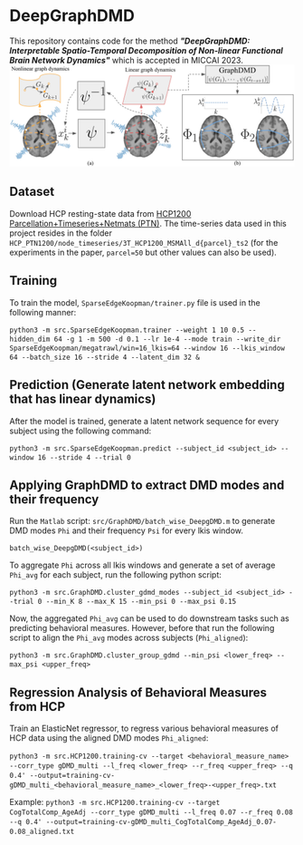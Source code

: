 # DeepGraphDMD
This repository contains code for the method ***"DeepGraphDMD: Interpretable Spatio-Temporal Decomposition of Non-linear Functional Brain Network Dynamics"*** which is accepted in MICCAI 2023.
![Illustration](fig_illustration.png)

## Dataset
Download HCP resting-state data from [HCP1200 Parcellation+Timeseries+Netmats (PTN)](https://db.humanconnectome.org/data/projects/HCP_1200). The time-series data used in this project resides in the folder ```HCP_PTN1200/node_timeseries/3T_HCP1200_MSMAll_d{parcel}_ts2``` (for the experiments in the paper, ```parcel=50``` but other values can also be used).

## Training
To train the model, ```SparseEdgeKoopman/trainer.py``` file is used in the following manner:
```
python3 -m src.SparseEdgeKoopman.trainer --weight 1 10 0.5 --hidden_dim 64 -g 1 -m 500 -d 0.1 --lr 1e-4 --mode train --write_dir SparseEdgeKoopman/megatrawl/win=16_lkis=64 --window 16 --lkis_window 64 --batch_size 16 --stride 4 --latent_dim 32 &
```

## Prediction (Generate latent network embedding that has linear dynamics)
After the model is trained, generate a latent network sequence for every subject using the following command:
```
python3 -m src.SparseEdgeKoopman.predict --subject_id <subject_id> --window 16 --stride 4 --trial 0
```

## Applying GraphDMD to extract DMD modes and their frequency
Run the `Matlab` script: `src/GraphDMD/batch_wise_DeepgDMD.m` to generate DMD modes `Phi` and their frequency `Psi` for every lkis window.
```
batch_wise_DeepgDMD(<subject_id>)
```

To aggregate `Phi` across all lkis windows and generate a set of average `Phi_avg` for each subject, run the following python script:

```
python3 -m src.GraphDMD.cluster_gdmd_modes --subject_id <subject_id> --trial 0 --min_K 8 --max_K 15 --min_psi 0 --max_psi 0.15
```

Now, the aggregated `Phi_avg` can be used to do downstream tasks such as predicting behavioral measures. However, before that run the following script to align the `Phi_avg` modes across subjects (`Phi_aligned`):

```
python3 -m src.GraphDMD.cluster_group_gdmd --min_psi <lower_freq> --max_psi <upper_freq>
```

## Regression Analysis of Behavioral Measures from HCP
Train an ElasticNet regressor, to regress various behavioral measures of HCP data using the aligned DMD modes `Phi_aligned`:

```python3 -m src.HCP1200.training-cv --target <behavioral_measure_name> --corr_type gDMD_multi --l_freq <lower_freq> --r_freq <upper_freq> --q 0.4' --output=training-cv-gDMD_multi_<behavioral_measure_name>_<lower_freq>-<upper_freq>.txt```

Example:
```python3 -m src.HCP1200.training-cv --target CogTotalComp_AgeAdj --corr_type gDMD_multi --l_freq 0.07 --r_freq 0.08 --q 0.4' --output=training-cv-gDMD_multi_CogTotalComp_AgeAdj_0.07-0.08_aligned.txt```



